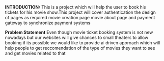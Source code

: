 **INTRODUCTION:**
This is a project which will help the user to book his tickets for his movie show.This project will cover authentication the design of pages as required movie creation page movie about page and payment gateway to synchronize 
payment systems 

**Problem Statement**
Even though movie ticket booking system is not new nowadays but our websites will give chances to small theaters to allow booking if its possible we would like to provide ai driven approach which will help people to get reccomendation 
of the type of movies they want to see and get movies related to that
